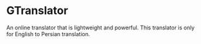 # GTranslator
An online translator that is lightweight and powerful. This translator is only for English to Persian translation.

